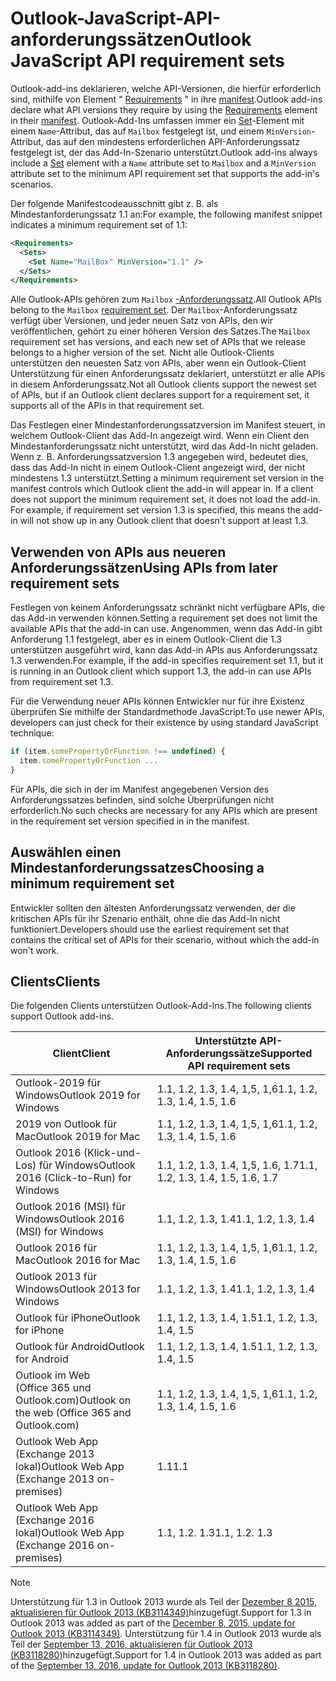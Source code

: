 # <a name="outlook-javascript-api-requirement-sets"></a><span data-ttu-id="06b64-101">Outlook-JavaScript-API-anforderungssätzen</span><span class="sxs-lookup"><span data-stu-id="06b64-101">Outlook JavaScript API requirement sets</span></span>

<span data-ttu-id="06b64-102">Outlook-add-ins deklarieren, welche API-Versionen, die hierfür erforderlich sind, mithilfe von Element " [Requirements](/javascript/office/manifest/requirements) " in ihre [manifest](https://docs.microsoft.com/office/dev/add-ins/develop/add-in-manifests).</span><span class="sxs-lookup"><span data-stu-id="06b64-102">Outlook add-ins declare what API versions they require by using the [Requirements](/javascript/office/manifest/requirements) element in their [manifest](https://docs.microsoft.com/office/dev/add-ins/develop/add-in-manifests).</span></span> <span data-ttu-id="06b64-103">Outlook-Add-Ins umfassen immer ein [Set](/javascript/office/manifest/set)-Element mit einem `Name`-Attribut, das auf `Mailbox` festgelegt ist, und einem `MinVersion`-Attribut, das auf den mindestens erforderlichen API-Anforderungssatz festgelegt ist, der das Add-In-Szenario unterstützt.</span><span class="sxs-lookup"><span data-stu-id="06b64-103">Outlook add-ins always include a [Set](/javascript/office/manifest/set) element with a `Name` attribute set to `Mailbox` and a `MinVersion` attribute set to the minimum API requirement set that supports the add-in's scenarios.</span></span>

<span data-ttu-id="06b64-104">Der folgende Manifestcodeausschnitt gibt z. B. als Mindestanforderungssatz 1.1 an:</span><span class="sxs-lookup"><span data-stu-id="06b64-104">For example, the following manifest snippet indicates a minimum requirement set of 1.1:</span></span>

```xml
<Requirements>
  <Sets>
    <Set Name="MailBox" MinVersion="1.1" />
  </Sets>
</Requirements>
```

<span data-ttu-id="06b64-105">Alle Outlook-APIs gehören zum `Mailbox` [-Anforderungssatz](https://docs.microsoft.com/office/dev/add-ins/develop/specify-office-hosts-and-api-requirements).</span><span class="sxs-lookup"><span data-stu-id="06b64-105">All Outlook APIs belong to the `Mailbox` [requirement set](https://docs.microsoft.com/office/dev/add-ins/develop/specify-office-hosts-and-api-requirements).</span></span> <span data-ttu-id="06b64-106">Der `Mailbox`-Anforderungssatz verfügt über Versionen, und jeder neuen Satz von APIs, den wir veröffentlichen, gehört zu einer höheren Version des Satzes.</span><span class="sxs-lookup"><span data-stu-id="06b64-106">The `Mailbox` requirement set has versions, and each new set of APIs that we release belongs to a higher version of the set.</span></span> <span data-ttu-id="06b64-107">Nicht alle Outlook-Clients unterstützen den neuesten Satz von APIs, aber wenn ein Outlook-Client Unterstützung für einen Anforderungssatz deklariert, unterstützt er alle APIs in diesem Anforderungssatz.</span><span class="sxs-lookup"><span data-stu-id="06b64-107">Not all Outlook clients support the newest set of APIs, but if an Outlook client declares support for a requirement set, it supports all of the APIs in that requirement set.</span></span>

<span data-ttu-id="06b64-p103">Das Festlegen einer Mindestanforderungssatzversion im Manifest steuert, in welchem Outlook-Client das Add-In angezeigt wird. Wenn ein Client den Mindestanforderungssatz nicht unterstützt, wird das Add-In nicht geladen. Wenn z. B. Anforderungssatzversion 1.3 angegeben wird, bedeutet dies, dass das Add-In nicht in einem Outlook-Client angezeigt wird, der nicht mindestens 1.3 unterstützt.</span><span class="sxs-lookup"><span data-stu-id="06b64-p103">Setting a minimum requirement set version in the manifest controls which Outlook client the add-in will appear in. If a client does not support the minimum requirement set, it does not load the add-in. For example, if requirement set version 1.3 is specified, this means the add-in will not show up in any Outlook client that doesn't support at least 1.3.</span></span>

## <a name="using-apis-from-later-requirement-sets"></a><span data-ttu-id="06b64-111">Verwenden von APIs aus neueren Anforderungssätzen</span><span class="sxs-lookup"><span data-stu-id="06b64-111">Using APIs from later requirement sets</span></span>

<span data-ttu-id="06b64-112">Festlegen von keinem Anforderungssatz schränkt nicht verfügbare APIs, die das Add-in verwenden können.</span><span class="sxs-lookup"><span data-stu-id="06b64-112">Setting a requirement set does not limit the available APIs that the add-in can use.</span></span> <span data-ttu-id="06b64-113">Angenommen, wenn das Add-in gibt Anforderung 1.1 festgelegt, aber es in einem Outlook-Client die 1.3 unterstützen ausgeführt wird, kann das Add-in APIs aus Anforderungssatz 1.3 verwenden.</span><span class="sxs-lookup"><span data-stu-id="06b64-113">For example, if the add-in specifies requirement set 1.1, but it is running in an Outlook client which support 1.3, the add-in can use APIs from requirement set 1.3.</span></span>

<span data-ttu-id="06b64-114">Für die Verwendung neuer APIs können Entwickler nur für ihre Existenz überprüfen Sie mithilfe der Standardmethode JavaScript:</span><span class="sxs-lookup"><span data-stu-id="06b64-114">To use newer APIs, developers can just check for their existence by using standard JavaScript technique:</span></span>

```js
if (item.somePropertyOrFunction !== undefined) {
  item.somePropertyOrFunction ...
}
```

<span data-ttu-id="06b64-115">Für APIs, die sich in der im Manifest angegebenen Version des Anforderungssatzes befinden, sind solche Überprüfungen nicht erforderlich.</span><span class="sxs-lookup"><span data-stu-id="06b64-115">No such checks are necessary for any APIs which are present in the requirement set version specified in in the manifest.</span></span>

## <a name="choosing-a-minimum-requirement-set"></a><span data-ttu-id="06b64-116">Auswählen einen Mindestanforderungssatzes</span><span class="sxs-lookup"><span data-stu-id="06b64-116">Choosing a minimum requirement set</span></span>

<span data-ttu-id="06b64-117">Entwickler sollten den ältesten Anforderungssatz verwenden, der die kritischen APIs für ihr Szenario enthält, ohne die das Add-In nicht funktioniert.</span><span class="sxs-lookup"><span data-stu-id="06b64-117">Developers should use the earliest requirement set that contains the critical set of APIs for their scenario, without which the add-in won't work.</span></span>

## <a name="clients"></a><span data-ttu-id="06b64-118">Clients</span><span class="sxs-lookup"><span data-stu-id="06b64-118">Clients</span></span>

<span data-ttu-id="06b64-119">Die folgenden Clients unterstützen Outlook-Add-Ins.</span><span class="sxs-lookup"><span data-stu-id="06b64-119">The following clients support Outlook add-ins.</span></span>

| <span data-ttu-id="06b64-120">Client</span><span class="sxs-lookup"><span data-stu-id="06b64-120">Client</span></span> | <span data-ttu-id="06b64-121">Unterstützte API-Anforderungssätze</span><span class="sxs-lookup"><span data-stu-id="06b64-121">Supported API requirement sets</span></span> |
| --- | --- |
| <span data-ttu-id="06b64-122">Outlook-2019 für Windows</span><span class="sxs-lookup"><span data-stu-id="06b64-122">Outlook 2019 for Windows</span></span> | <span data-ttu-id="06b64-123">1.1, 1.2, 1.3, 1.4, 1,5, 1,6</span><span class="sxs-lookup"><span data-stu-id="06b64-123">1.1, 1.2, 1.3, 1.4, 1.5, 1.6</span></span> |
| <span data-ttu-id="06b64-124">2019 von Outlook für Mac</span><span class="sxs-lookup"><span data-stu-id="06b64-124">Outlook 2019 for Mac</span></span> | <span data-ttu-id="06b64-125">1.1, 1.2, 1.3, 1.4, 1,5, 1,6</span><span class="sxs-lookup"><span data-stu-id="06b64-125">1.1, 1.2, 1.3, 1.4, 1.5, 1.6</span></span> |
| <span data-ttu-id="06b64-126">Outlook 2016 (Klick-und-Los) für Windows</span><span class="sxs-lookup"><span data-stu-id="06b64-126">Outlook 2016 (Click-to-Run) for Windows</span></span> | <span data-ttu-id="06b64-127">1.1, 1.2, 1.3, 1.4, 1,5, 1.6, 1.7</span><span class="sxs-lookup"><span data-stu-id="06b64-127">1.1, 1.2, 1.3, 1.4, 1.5, 1.6, 1.7</span></span> |
| <span data-ttu-id="06b64-128">Outlook 2016 (MSI) für Windows</span><span class="sxs-lookup"><span data-stu-id="06b64-128">Outlook 2016 (MSI) for Windows</span></span> | <span data-ttu-id="06b64-129">1.1, 1.2, 1.3, 1.4</span><span class="sxs-lookup"><span data-stu-id="06b64-129">1.1, 1.2, 1.3, 1.4</span></span> |
| <span data-ttu-id="06b64-130">Outlook 2016 für Mac</span><span class="sxs-lookup"><span data-stu-id="06b64-130">Outlook 2016 for Mac</span></span> | <span data-ttu-id="06b64-131">1.1, 1.2, 1.3, 1.4, 1,5, 1,6</span><span class="sxs-lookup"><span data-stu-id="06b64-131">1.1, 1.2, 1.3, 1.4, 1.5, 1.6</span></span> |
| <span data-ttu-id="06b64-132">Outlook 2013 für Windows</span><span class="sxs-lookup"><span data-stu-id="06b64-132">Outlook 2013 for Windows</span></span> | <span data-ttu-id="06b64-133">1.1, 1.2, 1.3, 1.4</span><span class="sxs-lookup"><span data-stu-id="06b64-133">1.1, 1.2, 1.3, 1.4</span></span> |
| <span data-ttu-id="06b64-134">Outlook für iPhone</span><span class="sxs-lookup"><span data-stu-id="06b64-134">Outlook for iPhone</span></span> | <span data-ttu-id="06b64-135">1.1, 1.2, 1.3, 1.4, 1.5</span><span class="sxs-lookup"><span data-stu-id="06b64-135">1.1, 1.2, 1.3, 1.4, 1.5</span></span> |
| <span data-ttu-id="06b64-136">Outlook für Android</span><span class="sxs-lookup"><span data-stu-id="06b64-136">Outlook for Android</span></span> | <span data-ttu-id="06b64-137">1.1, 1.2, 1.3, 1.4, 1.5</span><span class="sxs-lookup"><span data-stu-id="06b64-137">1.1, 1.2, 1.3, 1.4, 1.5</span></span> |
| <span data-ttu-id="06b64-138">Outlook im Web (Office 365 und Outlook.com)</span><span class="sxs-lookup"><span data-stu-id="06b64-138">Outlook on the web (Office 365 and Outlook.com)</span></span> | <span data-ttu-id="06b64-139">1.1, 1.2, 1.3, 1.4, 1,5, 1,6</span><span class="sxs-lookup"><span data-stu-id="06b64-139">1.1, 1.2, 1.3, 1.4, 1.5, 1.6</span></span> |
| <span data-ttu-id="06b64-140">Outlook Web App (Exchange 2013 lokal)</span><span class="sxs-lookup"><span data-stu-id="06b64-140">Outlook Web App (Exchange 2013 on-premises)</span></span> | <span data-ttu-id="06b64-141">1.1</span><span class="sxs-lookup"><span data-stu-id="06b64-141">1.1</span></span> |
| <span data-ttu-id="06b64-142">Outlook Web App (Exchange 2016 lokal)</span><span class="sxs-lookup"><span data-stu-id="06b64-142">Outlook Web App (Exchange 2016 on-premises)</span></span> | <span data-ttu-id="06b64-p105">1.1, 1.2. 1.3</span><span class="sxs-lookup"><span data-stu-id="06b64-p105">1.1, 1.2. 1.3</span></span> |

> [!NOTE]
> <span data-ttu-id="06b64-145">Unterstützung für 1.3 in Outlook 2013 wurde als Teil der [Dezember 8 2015, aktualisieren für Outlook 2013 (KB3114349)](https://support.microsoft.com/kb/3114349)hinzugefügt.</span><span class="sxs-lookup"><span data-stu-id="06b64-145">Support for 1.3 in Outlook 2013 was added as part of the [December 8, 2015, update for Outlook 2013 (KB3114349)](https://support.microsoft.com/kb/3114349).</span></span> <span data-ttu-id="06b64-146">Unterstützung für 1.4 in Outlook 2013 wurde als Teil der [September 13, 2016, aktualisieren für Outlook 2013 (KB3118280)](https://support.microsoft.com/help/3118280)hinzugefügt.</span><span class="sxs-lookup"><span data-stu-id="06b64-146">Support for 1.4 in Outlook 2013 was added as part of the [September 13, 2016, update for Outlook 2013 (KB3118280)](https://support.microsoft.com/help/3118280).</span></span>
